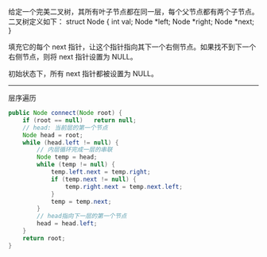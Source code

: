 给定一个完美二叉树，其所有叶子节点都在同一层，每个父节点都有两个子节点。二叉树定义如下：
struct Node {
  int val;
  Node *left;
  Node *right;
  Node *next;
}

填充它的每个 next 指针，让这个指针指向其下一个右侧节点。如果找不到下一个右侧节点，则将 next 指针设置为 NULL。

初始状态下，所有 next 指针都被设置为 NULL。

***

层序遍历

```Java
public Node connect(Node root) {
    if (root == null)   return null;
    // head: 当前层的第一个节点
    Node head = root;
    while (head.left != null) {
        // 内层循环完成一层的串联
        Node temp = head;
        while (temp != null) {
            temp.left.next = temp.right;
            if (temp.next != null) {
                temp.right.next = temp.next.left;
            }
            temp = temp.next;
        }
        // head指向下一层的第一个节点
        head = head.left;
    }
    return root;
}
```